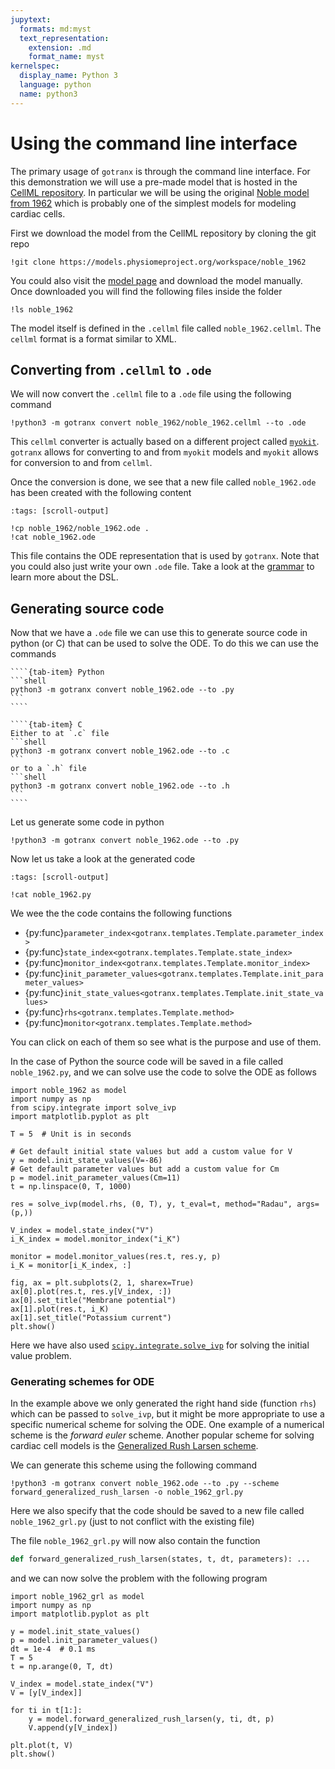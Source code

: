 ```yaml
---
jupytext:
  formats: md:myst
  text_representation:
    extension: .md
    format_name: myst
kernelspec:
  display_name: Python 3
  language: python
  name: python3
---
```


# Using the command line interface

The primary usage of `gotranx` is through the command line interface. For this demonstration we will use a pre-made model that is hosted in the [CellML repository](https://models.physiomeproject.org/cellml). In particular we will be using the original [Noble model from 1962](https://models.physiomeproject.org/e/2a6/noble_1962.cellml/view) which is probably one of the simplest models for modeling cardiac cells.

First we download the model from the CellML repository by cloning the git repo
```{code-cell} shell
!git clone https://models.physiomeproject.org/workspace/noble_1962
```
You could also visit the [model page](https://models.physiomeproject.org/e/2a6/noble_1962.cellml/view) and download the model manually. Once downloaded you will find the following files inside the folder
```{code-cell} shell
!ls noble_1962
```
The model itself is defined in the `.cellml` file called `noble_1962.cellml`. The `cellml` format is a format similar to XML.

## Converting from `.cellml` to `.ode`

We will now convert the `.cellml` file to a `.ode` file using the following command
```{code-cell} shell
!python3 -m gotranx convert noble_1962/noble_1962.cellml --to .ode
```
This `cellml` converter is actually based on a different project called [`myokit`](https://github.com/myokit/myokit). `gotranx` allows for converting to and from `myokit` models and `myokit` allows for conversion to and from `cellml`.


Once the conversion is done, we see that a new file called `noble_1962.ode` has been created with the following content
```{code-cell} shell
:tags: [scroll-output]

!cp noble_1962/noble_1962.ode .
!cat noble_1962.ode
```

This file contains the ODE representation that is used by `gotranx`. Note that you could also just write your own `.ode` file. Take a look at the [grammar](grammar.md) to learn more about the DSL.

## Generating source code
Now that we have a `.ode` file we can use this to generate source code in python (or C) that can be used to solve the ODE. To do this we can use the commands


`````{tab-set}
````{tab-item} Python
```shell
python3 -m gotranx convert noble_1962.ode --to .py
```
````

````{tab-item} C
Either to at `.c` file
```shell
python3 -m gotranx convert noble_1962.ode --to .c
```
or to a `.h` file
```shell
python3 -m gotranx convert noble_1962.ode --to .h
```
````
`````

Let us generate some code in python
```{code-cell} shell
!python3 -m gotranx convert noble_1962.ode --to .py
```

Now let us take a look at the generated code

```{code-cell} shell
:tags: [scroll-output]

!cat noble_1962.py
```


We wee the the code contains the following functions

- {py:func}`parameter_index<gotranx.templates.Template.parameter_index>`
- {py:func}`state_index<gotranx.templates.Template.state_index>`
- {py:func}`monitor_index<gotranx.templates.Template.monitor_index>`
- {py:func}`init_parameter_values<gotranx.templates.Template.init_parameter_values>`
- {py:func}`init_state_values<gotranx.templates.Template.init_state_values>`
- {py:func}`rhs<gotranx.templates.Template.method>`
- {py:func}`monitor<gotranx.templates.Template.method>`


You can click on each of them so see what is the purpose and use of them.

In the case of Python the source code will be saved in a file called `noble_1962.py`, and we can solve use the code to solve the ODE as follows

```{code-cell} python
import noble_1962 as model
import numpy as np
from scipy.integrate import solve_ivp
import matplotlib.pyplot as plt

T = 5  # Unit is in seconds

# Get default initial state values but add a custom value for V
y = model.init_state_values(V=-86)
# Get default parameter values but add a custom value for Cm
p = model.init_parameter_values(Cm=11)
t = np.linspace(0, T, 1000)

res = solve_ivp(model.rhs, (0, T), y, t_eval=t, method="Radau", args=(p,))

V_index = model.state_index("V")
i_K_index = model.monitor_index("i_K")

monitor = model.monitor_values(res.t, res.y, p)
i_K = monitor[i_K_index, :]

fig, ax = plt.subplots(2, 1, sharex=True)
ax[0].plot(res.t, res.y[V_index, :])
ax[0].set_title("Membrane potential")
ax[1].plot(res.t, i_K)
ax[1].set_title("Potassium current")
plt.show()
```

Here we have also used [`scipy.integrate.solve_ivp`](https://docs.scipy.org/doc/scipy/reference/generated/scipy.integrate.solve_ivp.html) for solving the initial value problem.


### Generating schemes for ODE
In the example above we only generated the right hand side (function `rhs`) which can be passed to `solve_ivp`, but it might be more appropriate to use a specific numerical scheme for solving the ODE. One example of a numerical scheme is the *forward euler*  scheme. Another popular scheme for solving cardiac cell models is the [Generalized Rush Larsen scheme](https://doi.org/10.1109/TBME.2009.2014739).

We can generate this scheme using the following command
```{code-cell} shell
!python3 -m gotranx convert noble_1962.ode --to .py --scheme forward_generalized_rush_larsen -o noble_1962_grl.py
```
Here we also specify that the code should be saved to a new file called `noble_1962_grl.py` (just to not conflict with the existing file)

The file `noble_1962_grl.py` will now also contain the function
```python
def forward_generalized_rush_larsen(states, t, dt, parameters): ...
```

and we can now solve the problem with the following program
```{code-cell} python
import noble_1962_grl as model
import numpy as np
import matplotlib.pyplot as plt

y = model.init_state_values()
p = model.init_parameter_values()
dt = 1e-4  # 0.1 ms
T = 5
t = np.arange(0, T, dt)

V_index = model.state_index("V")
V = [y[V_index]]

for ti in t[1:]:
    y = model.forward_generalized_rush_larsen(y, ti, dt, p)
    V.append(y[V_index])

plt.plot(t, V)
plt.show()
```
